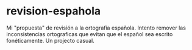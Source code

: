 # revision-espahola
Mi "propuesta" de revisión a la ortografía española. Intento remover las inconsistencias ortograficas que evitan que el español sea escrito fonéticamente. Un projecto casual.
